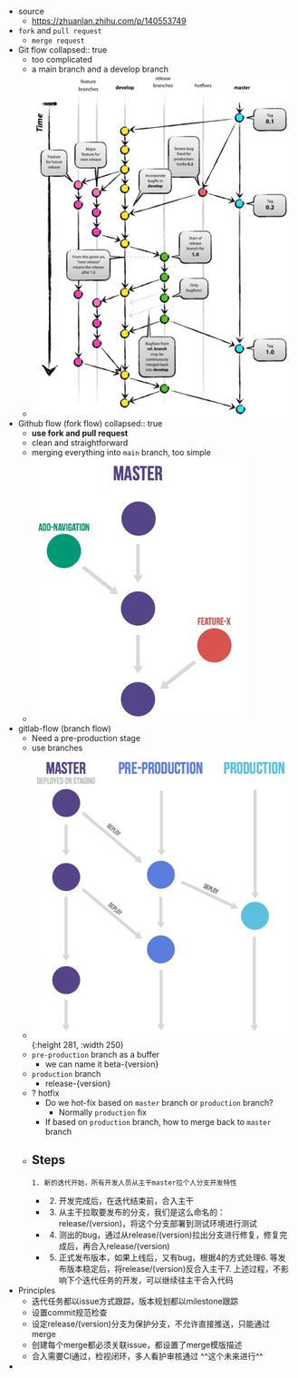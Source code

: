 - source
	- https://zhuanlan.zhihu.com/p/140553749
- `fork` and `pull request`
	- `merge request`
- Git flow
  collapsed:: true
	- too complicated
	- a main branch and a develop branch
	- ![gitlab_flow_gitdashflow.png](../assets/gitlab_flow_gitdashflow_1624693170826_0.png)
- Github flow  (fork flow)
  collapsed:: true
	- **use fork and pull request**
	- clean and straightforward
	- merging everything into `main` branch, too simple
	- ![gitlab_flow_github_flow.png](../assets/gitlab_flow_github_flow_1624693244273_0.png)
- gitlab-flow  (branch flow)
	- Need a pre-production stage
	- use branches
	- ![gitlab_flow_environment_branches.png](../assets/gitlab_flow_environment_branches_1624693357664_0.png){:height 281, :width 250}
	- `pre-production` branch as a buffer
		- we can name it beta-{version}
	- `production` branch
		- release-{version}
	- ? hotfix
		- Do we hot-fix based on `master` branch or `production` branch?
			- Normally `production` fix
		- If based on `production` branch, how to merge back to `master` branch
	- Steps
		-
		  1. 新的迭代开始，所有开发人员从主干master拉个人分支开发特性
		-
		  2. 开发完成后，在迭代结束前，合入主干
		-
		  3. 从主干拉取要发布的分支，我们是这么命名的：release/(version)，将这个分支部署到测试环境进行测试
		-
		  4. 测出的bug，通过从release/(version)拉出分支进行修复，修复完成后，再合入release/(version)
		-
		  5. 正式发布版本，如果上线后，又有bug，根据4的方式处理6. 等发布版本稳定后，将release/(version)反合入主干7. 上述过程，不影响下个迭代任务的开发，可以继续往主干合入代码
- Principles
	- 迭代任务都以issue方式跟踪，版本规划都以milestone跟踪
	- 设置commit规范检查
	- 设定release/(version)分支为保护分支，不允许直接推送，只能通过merge
	- 创建每个merge都必须关联issue，都设置了merge模版描述
	- 合入需要CI通过，检视闭环，多人看护审核通过 ^^这个未来进行^^
-